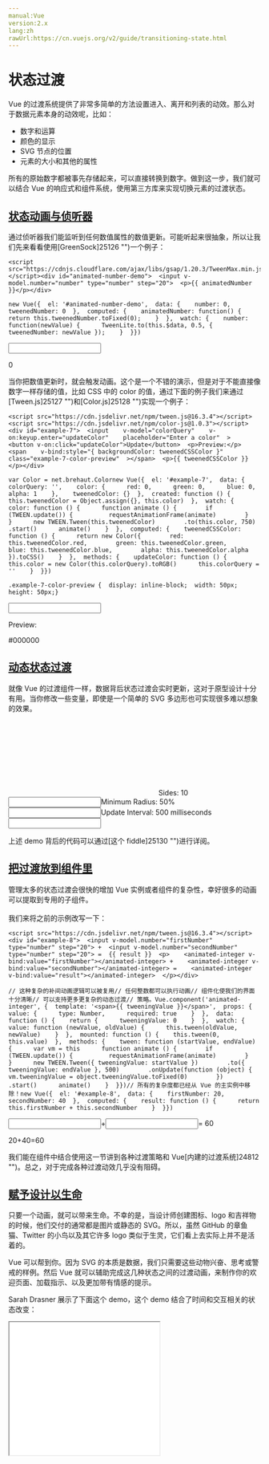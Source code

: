 ```yaml
---
manual:Vue
version:2.x
lang:zh
rawUrl:https://cn.vuejs.org/v2/guide/transitioning-state.html
---
```



# 状态过渡


Vue 的过渡系统提供了非常多简单的方法设置进入、离开和列表的动效。那么对于数据元素本身的动效呢，比如：


* 数字和运算
* 颜色的显示
* SVG 节点的位置
* 元素的大小和其他的属性


所有的原始数字都被事先存储起来，可以直接转换到数字。做到这一步，我们就可以结合 Vue 的响应式和组件系统，使用第三方库来实现切换元素的过渡状态。


## [状态动画与侦听器](%24918#状态动画与侦听器 "状态动画与侦听器")<a name="状态动画与侦听器"></a>


通过侦听器我们能监听到任何数值属性的数值更新。可能听起来很抽象，所以让我们先来看看使用[GreenSock]25126 "")一个例子：


```
<script src="https://cdnjs.cloudflare.com/ajax/libs/gsap/1.20.3/TweenMax.min.js"></script><div id="animated-number-demo">  <input v-model.number="number" type="number" step="20">  <p>{{ animatedNumber }}</p></div>
``` 


```
new Vue({  el: '#animated-number-demo',  data: {    number: 0,    tweenedNumber: 0  },  computed: {    animatedNumber: function() {      return this.tweenedNumber.toFixed(0);    }  },  watch: {    number: function(newValue) {      TweenLite.to(this.$data, 0.5, { tweenedNumber: newValue });    }  }})
``` 

<input></input>

0




当你把数值更新时，就会触发动画。这个是一个不错的演示，但是对于不能直接像数字一样存储的值，比如 CSS 中的 color 的值，通过下面的例子我们来通过[Tween.js]25127 "")和[Color.js]25128 "")实现一个例子：


```
<script src="https://cdn.jsdelivr.net/npm/tween.js@16.3.4"></script><script src="https://cdn.jsdelivr.net/npm/color-js@1.0.3"></script><div id="example-7">  <input    v-model="colorQuery"    v-on:keyup.enter="updateColor"    placeholder="Enter a color"  >  <button v-on:click="updateColor">Update</button>  <p>Preview:</p>  <span    v-bind:style="{ backgroundColor: tweenedCSSColor }"    class="example-7-color-preview"  ></span>  <p>{{ tweenedCSSColor }}</p></div>
``` 


```
var Color = net.brehaut.Colornew Vue({  el: '#example-7',  data: {    colorQuery: '',    color: {      red: 0,      green: 0,      blue: 0,      alpha: 1    },    tweenedColor: {}  },  created: function () {    this.tweenedColor = Object.assign({}, this.color)  },  watch: {    color: function () {      function animate () {        if (TWEEN.update()) {          requestAnimationFrame(animate)        }      }      new TWEEN.Tween(this.tweenedColor)        .to(this.color, 750)        .start()      animate()    }  },  computed: {    tweenedCSSColor: function () {      return new Color({        red: this.tweenedColor.red,        green: this.tweenedColor.green,        blue: this.tweenedColor.blue,        alpha: this.tweenedColor.alpha      }).toCSS()    }  },  methods: {    updateColor: function () {      this.color = new Color(this.colorQuery).toRGB()      this.colorQuery = ''    }  }})
``` 


```
.example-7-color-preview {  display: inline-block;  width: 50px;  height: 50px;}
``` 

<input></input>

Preview:



#000000



## [动态状态过渡](%24918#动态状态过渡 "动态状态过渡")<a name="动态状态过渡"></a>


就像 Vue 的过渡组件一样，数据背后状态过渡会实时更新，这对于原型设计十分有用。当你修改一些变量，即使是一个简单的 SVG 多边形也可实现很多难以想象的效果。

<svg><polygon></polygon><circle></circle></svg><label>Sides: 10</label><input></input><label>Minimum Radius: 50%</label><input></input><label>Update Interval: 500 milliseconds</label><input></input>


上述 demo 背后的代码可以通过[这个 fiddle]25130 "")进行详阅。


## [把过渡放到组件里](%24918#把过渡放到组件里 "把过渡放到组件里")<a name="把过渡放到组件里"></a>


管理太多的状态过渡会很快的增加 Vue 实例或者组件的复杂性，幸好很多的动画可以提取到专用的子组件。<br></br>我们来将之前的示例改写一下：


```
<script src="https://cdn.jsdelivr.net/npm/tween.js@16.3.4"></script><div id="example-8">  <input v-model.number="firstNumber" type="number" step="20"> +  <input v-model.number="secondNumber" type="number" step="20"> =  {{ result }}  <p>    <animated-integer v-bind:value="firstNumber"></animated-integer> +    <animated-integer v-bind:value="secondNumber"></animated-integer> =    <animated-integer v-bind:value="result"></animated-integer>  </p></div>
``` 


```
// 这种复杂的补间动画逻辑可以被复用// 任何整数都可以执行动画// 组件化使我们的界面十分清晰// 可以支持更多更复杂的动态过渡// 策略。Vue.component('animated-integer', {  template: '<span>{{ tweeningValue }}</span>',  props: {    value: {      type: Number,      required: true    }  },  data: function () {    return {      tweeningValue: 0    }  },  watch: {    value: function (newValue, oldValue) {      this.tween(oldValue, newValue)    }  },  mounted: function () {    this.tween(0, this.value)  },  methods: {    tween: function (startValue, endValue) {      var vm = this      function animate () {        if (TWEEN.update()) {          requestAnimationFrame(animate)        }      }      new TWEEN.Tween({ tweeningValue: startValue })        .to({ tweeningValue: endValue }, 500)        .onUpdate(function (object) {          vm.tweeningValue = object.tweeningValue.toFixed(0)        })        .start()      animate()    }  }})// 所有的复杂度都已经从 Vue 的主实例中移除！new Vue({  el: '#example-8',  data: {    firstNumber: 20,    secondNumber: 40  },  computed: {    result: function () {      return this.firstNumber + this.secondNumber    }  }})
``` 

<input></input>+<input></input>= 60

20+40=60




我们能在组件中结合使用这一节讲到各种过渡策略和 Vue[内建的过渡系统]24812 "")。总之，对于完成各种过渡动效几乎没有阻碍。


## [赋予设计以生命](%24918#赋予设计以生命 "赋予设计以生命")<a name="赋予设计以生命"></a>


只要一个动画，就可以带来生命。不幸的是，当设计师创建图标、logo 和吉祥物的时候，他们交付的通常都是图片或静态的 SVG。所以，虽然 GitHub 的章鱼猫、Twitter 的小鸟以及其它许多 logo 类似于生灵，它们看上去实际上并不是活着的。



Vue 可以帮到你。因为 SVG 的本质是数据，我们只需要这些动物兴奋、思考或警戒的样例。然后 Vue 就可以辅助完成这几种状态之间的过渡动画，来制作你的欢迎页面、加载指示、以及更加带有情感的提示。



Sarah Drasner 展示了下面这个 demo，这个 demo 结合了时间和交互相关的状态改变：





<iframe src='//codepen.io/sdras/embed/YZBGNp?height=265&theme-id=light&slug-hash=YZBGNp&default-tab=result&user=sdras&embed-version=2&pen-title=Vue-controlled%20Wall-E' width='null' height='265'></iframe>





